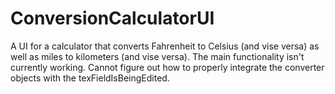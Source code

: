 # ConversionCalculatorUI
A UI for a calculator that converts Fahrenheit to Celsius (and vise versa) as well as miles to kilometers (and vise versa). The main functionality isn't currently working. Cannot figure out how to properly integrate the converter objects with the texFieldIsBeingEdited. 
